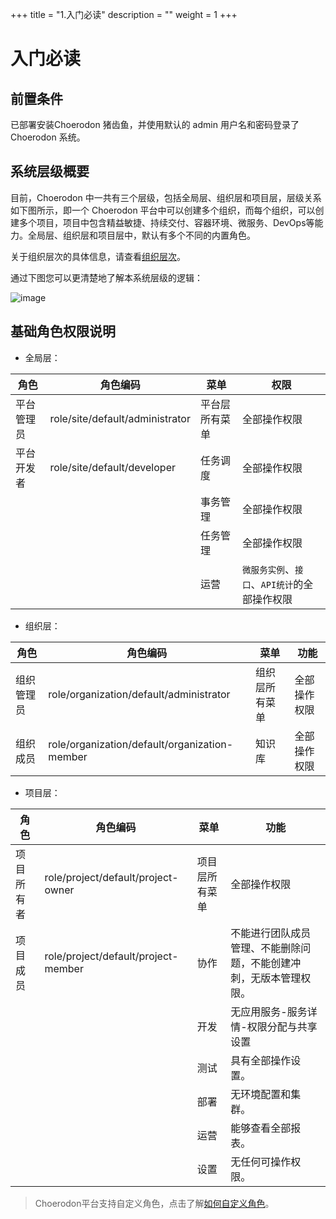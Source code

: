 +++
title = "1.入门必读"
description = ""
weight = 1
+++

# 入门必读

## 前置条件
已部署安装Choerodon 猪齿鱼，并使用默认的 admin 用户名和密码登录了 Choerodon 系统。

## 系统层级概要
目前，Choerodon 中一共有三个层级，包括全局层、组织层和项目层，层级关系如下图所示，即一个 Choerodon 平台中可以创建多个组织，而每个组织，可以创建多个项目，项目中包含精益敏捷、持续交付、容器环境、微服务、DevOps等能力。全局层、组织层和项目层中，默认有多个不同的内置角色。

关于组织层次的具体信息，请查看[组织层次](http://choerodon.io/zh/docs/concept/choerodon-org/)。

通过下图您可以更清楚地了解本系统层级的逻辑：

![image](/docs/quick-start/image/organization.png)

## 基础角色权限说明

- 全局层：

角色|角色编码|菜单|权限
| --- | --- | --- | --- |
平台管理员|role/site/default/administrator|平台层所有菜单|全部操作权限|
平台开发者|role/site/default/developer|任务调度|全部操作权限|
|||事务管理|全部操作权限|
|||任务管理|全部操作权限|
|||运营|`微服务实例`、`接口`、`API统计`的全部操作权限|

- 组织层：

角色|角色编码|菜单|功能
| --- | --- | --- | --- |
组织管理员|role/organization/default/administrator|组织层所有菜单|全部操作权限|
组织成员|role/organization/default/organization-member|知识库 |全部操作权限


- 项目层：

角色|角色编码|菜单|功能
| --- | --- | --- | --- |
项目所有者|role/project/default/project-owner|项目层所有菜单|全部操作权限|
项目成员|role/project/default/project-member|协作|不能进行团队成员管理、不能删除问题，不能创建冲刺，无版本管理权限。
|||开发|无应用服务-服务详情-权限分配与共享设置
|||测试|具有全部操作设置。
|||部署|无环境配置和集群。
|||运营|能够查看全部报表。
|||设置|无任何可操作权限。


> Choerodon平台支持自定义角色，点击了解[如何自定义角色](../../user-guide/manager-guide/system-configuration/role)。



